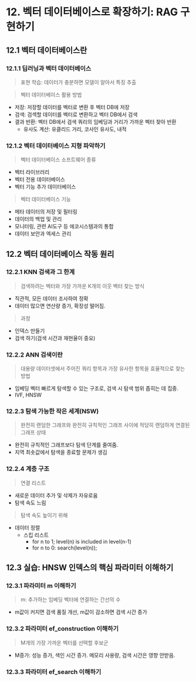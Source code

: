 # 12. 벡터 데이터베이스로 확장하기: RAG 구현하기
## 12.1 벡터 데이터베이스란
### 12.1.1 딥러닝과 벡터 데이터베이스
> 표현 학습: 데이터가 충분하면 모델이 알아서 특징 추출

> 벡터 데이터베이스 활용 방법
- 저장: 저장할 데이터를 벡터로 변환 후 벡터 DB에 저장
- 검색: 검섹할 데이터를 벡터로 변환하고 벡터 DB에서 검색
- 결과 반환: 벡터 DB에서 검색 쿼리의 임베딩과 거리가 가까운 벡터 찾아 반환
    - 유사도 계산: 유클리드 거리, 코사인 유사도, 내적

### 12.1.2 벡터 데이터베이스 지형 파악하기
> 벡터 데이터베이스 소프트웨어 종류
- 벡터 라이브러리
- 벡터 전용 데이터베이스
- 벡터 기능 추가 데이터베이스
> 벡터 데이터베이스 기능
- 메타 데이터의 저장 및 필터링
- 데이터의 백업 및 관리
- 모니터링, 관련 AI도구 등 에코시스템과의 통합
- 데이터 보안과 엑세스 관리

## 12.2 벡터 데이터베이스 작동 원리
### 12.2.1 KNN 검색과 그 한계
> 검색하려는 벡터와 가장 가까운 K개의 이웃 벡터 찾는 방식
- 직관적, 모든 데이터 조사하여 정확
- 데이터 많으면 연산량 증가, 확장성 떨어짐.
> 과정
- 인덱스 만들기
- 검색 하기(검색 시간과 재현율이 중요)

### 12.2.2 ANN 검색이란
> 대용량 데이터셋에서 주어진 쿼리 항목과 가장 유사한 항목을 효율적으로 찾는 방법
- 임베딩 벡터 빠르게 탐색할 수 있는 구조로, 검색 시 탐색 범위 좁히는 데 집중.
- IVF, HNSW
### 12.2.3 탐색 가능한 작은 세계(NSW)
> 완전히 랜덤한 그래프와 완전히 규칙적인 그래프 사이에 적당히 랜덤하게 연결된 그래프 상태
- 완전히 규칙적인 그래프보다 탐색 단계를 줄여줌.
- 지역 최솟값에서 탐색을 종료할 문제가 생김
### 12.2.4 계층 구조
> 연결 리스트
- 새로운 데이터 추가 및 삭제가 자유로움
- 탐색 속도 느림
> 탐색 속도 높이기 위해
- 데이터 정렬
    - 스킵 리스트
        - for n to 1;
            level(n) is included in level(n-1)
        - for n to 0:
            search(level(n));
## 12.3 실습: HNSW 인덱스의 핵심 파라미터 이해하기

### 12.3.1 파라미터 m 이해하기
> m: 추가하는 임베딩 벡터에 연결하는 간선의 수
- m값이 커지면 검색 품질 개선, m값이 감소하면 검색 시간 증가
### 12.3.2 파라미터 ef_construction 이해하기
> M개의 가장 가까운 벡터를 선택할 후보군
- M증가: 성능 증가, 색인 시간 증가. 메모리 사용량, 검색 시간은 영향 안받음.
### 12.3.3 파라미터 ef_search 이해하기

        
        